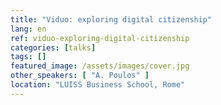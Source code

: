 ```yaml
---
title: "Viduo: exploring digital citizenship"
lang: en
ref: viduo-exploring-digital-citizenship
categories: [talks]
tags: []
featured_image: /assets/images/cover.jpg
other_speakers: [ "A. Poulos" ]
location: "LUISS Business School, Rome"
---
```

